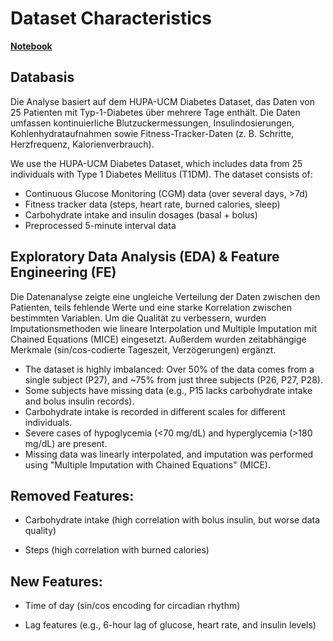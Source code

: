 # Dataset Characteristics

**[Notebook](EDA_Preprocessing.ipynb)**

## Databasis

Die Analyse basiert auf dem HUPA-UCM Diabetes Dataset, das Daten von 25 Patienten mit Typ-1-Diabetes über mehrere Tage enthält. Die Daten umfassen kontinuierliche Blutzuckermessungen, Insulindosierungen, Kohlenhydrataufnahmen sowie Fitness-Tracker-Daten (z. B. Schritte, Herzfrequenz, Kalorienverbrauch).

We use the HUPA-UCM Diabetes Dataset, which includes data from 25 individuals with Type 1 Diabetes Mellitus (T1DM). The dataset consists of:

- Continuous Glucose Monitoring (CGM) data (over several days, >7d)
- Fitness tracker data (steps, heart rate, burned calories, sleep)
- Carbohydrate intake and insulin dosages (basal + bolus)
- Preprocessed 5-minute interval data

## Exploratory Data Analysis (EDA) & Feature Engineering (FE)

Die Datenanalyse zeigte eine ungleiche Verteilung der Daten zwischen den Patienten, teils fehlende Werte und eine starke Korrelation zwischen bestimmten Variablen. Um die Qualität zu verbessern, wurden Imputationsmethoden wie lineare Interpolation und Multiple Imputation mit Chained Equations (MICE) eingesetzt. Außerdem wurden zeitabhängige Merkmale (sin/cos-codierte Tageszeit, Verzögerungen) ergänzt.

- The dataset is highly imbalanced: Over 50% of the data comes from a single subject (P27), and ~75% from just three subjects (P26, P27, P28).
- Some subjects have missing data (e.g., P15 lacks carbohydrate intake and bolus insulin records).
- Carbohydrate intake is recorded in different scales for different individuals.
- Severe cases of hypoglycemia (<70 mg/dL) and hyperglycemia (>180 mg/dL) are present.
- Missing data was linearly interpolated, and imputation was performed using "Multiple Imputation with Chained Equations" (MICE).


## Removed Features:

- Carbohydrate intake (high correlation with bolus insulin, but worse data quality)

- Steps (high correlation with burned calories)

## New Features:

- Time of day (sin/cos encoding for circadian rhythm)

- Lag features (e.g., 6-hour lag of glucose, heart rate, and insulin levels)

